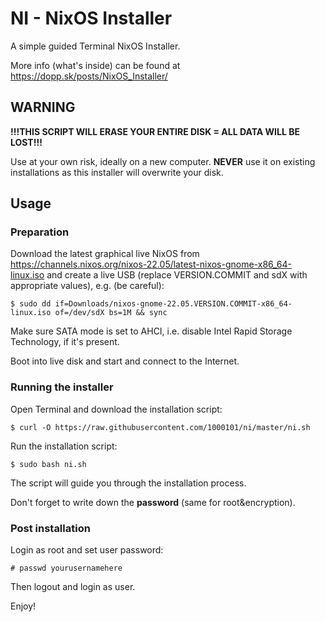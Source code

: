 # NI - NixOS Installer

A simple guided Terminal NixOS Installer.

More info (what's inside) can be found at https://dopp.sk/posts/NixOS_Installer/

## WARNING

**!!!THIS SCRIPT WILL ERASE YOUR ENTIRE DISK = ALL DATA WILL BE LOST!!!**

Use at your own risk, ideally on a new computer. **NEVER** use it on existing installations as this
installer will overwrite your disk.

## Usage

### Preparation

Download the latest graphical live NixOS from https://channels.nixos.org/nixos-22.05/latest-nixos-gnome-x86_64-linux.iso
and create a live USB (replace VERSION.COMMIT and sdX with appropriate values), e.g. (be careful):

`$ sudo dd if=Downloads/nixos-gnome-22.05.VERSION.COMMIT-x86_64-linux.iso of=/dev/sdX bs=1M && sync`

Make sure SATA mode is set to AHCI, i.e. disable Intel Rapid Storage Technology, if it's present.

Boot into live disk and start and connect to the Internet.

### Running the installer

Open Terminal and download the installation script:

`$ curl -O https://raw.githubusercontent.com/1000101/ni/master/ni.sh`

Run the installation script:

`$ sudo bash ni.sh`

The script will guide you through the installation process.

Don't forget to write down the **password** (same for root&encryption).

### Post installation

Login as root and set user password:

`# passwd yourusernamehere`

Then logout and login as user.

Enjoy!
